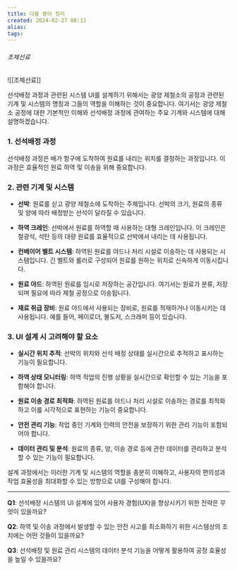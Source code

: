 ```yaml
---
title: 다울 용어 정리
created: 2024-02-27 08:11
alias:
tags:
---
```

###### 조체선료
![[조체선료]]


선석배정 과정과 관련된 시스템 UI를 설계하기 위해서는 광양 제철소의 공정과 관련된 기계 및 시스템의 명칭과 그들의 역할을 이해하는 것이 중요합니다. 여기서는 광양 제철소 공정에 대한 기본적인 이해와 선석배정 과정에 관여하는 주요 기계와 시스템에 대해 설명하겠습니다.

### 1. 선석배정 과정
선석배정 과정은 배가 항구에 도착하여 원료를 내리는 위치를 결정하는 과정입니다. 이 과정은 효율적인 원료 하역 및 이송을 위해 중요합니다.

### 2. 관련 기계 및 시스템

- **선박**: 원료를 싣고 광양 제철소에 도착하는 주체입니다. 선박의 크기, 원료의 종류 및 양에 따라 배정받는 선석이 달라질 수 있습니다.

- **하역 크레인**: 선박에서 원료를 하역할 때 사용하는 대형 크레인입니다. 이 크레인은 철광석, 석탄 등의 대량 원료를 효율적으로 선박에서 내리는 데 사용됩니다.

- **컨베이어 벨트 시스템**: 하역된 원료를 야드나 처리 시설로 이송하는 데 사용되는 시스템입니다. 긴 벨트와 롤러로 구성되어 원료를 원하는 위치로 신속하게 이동시킵니다.

- **원료 야드**: 하역된 원료를 임시로 저장하는 공간입니다. 여기서는 원료가 분류, 저장되며 필요에 따라 제철 공정으로 이송됩니다.

- **재료 취급 장비**: 원료 야드에서 사용되는 장비로, 원료를 적재하거나 이동시키는 데 사용됩니다. 예를 들어, 페이로더, 불도저, 스크래퍼 등이 있습니다.

### 3. UI 설계 시 고려해야 할 요소

- **실시간 위치 추적**: 선박의 위치와 선석 배정 상태를 실시간으로 추적하고 표시하는 기능이 필요합니다.

- **하역 상태 모니터링**: 하역 작업의 진행 상황을 실시간으로 확인할 수 있는 기능을 포함해야 합니다.

- **원료 이송 경로 최적화**: 하역된 원료를 야드나 처리 시설로 이송하는 경로를 최적화하고 이를 시각적으로 표현하는 기능이 중요합니다.

- **안전 관리 기능**: 작업 중인 기계와 인력의 안전을 보장하기 위한 관리 기능이 포함되어야 합니다.

- **데이터 관리 및 분석**: 원료의 종류, 양, 이송 경로 등에 관한 데이터를 관리하고 분석할 수 있는 기능이 필요합니다.

설계 과정에서는 이러한 기계 및 시스템의 역할을 충분히 이해하고, 사용자의 편의성과 작업 효율성을 최대화할 수 있는 방향으로 UI를 구성해야 합니다.

---

**Q1**: 선석배정 시스템의 UI 설계에 있어 사용자 경험(UX)을 향상시키기 위한 전략은 무엇이 있을까요?

**Q2**: 하역 및 이송 과정에서 발생할 수 있는 안전 사고를 최소화하기 위한 시스템상의 조치에는 어떤 것들이 있을까요?

**Q3**: 선석배정 및 원료 관리 시스템의 데이터 분석 기능을 어떻게 활용하여 공정 효율성을 높일 수 있을까요?
